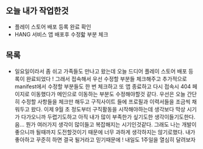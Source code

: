 ## 오늘 내가 작업한것
- 플레이 스토어 배포 등록 완료 확인
- HANG 서비스 앱 배포후 수정핣 부분 체크

## 목록
- 일요일이라서 좀 쉬고 가족들도 만나고 왔는데 오늘 드디어 플레이 스토어 배포 등록이 완료되었다 ! 그래서 접속해서 우선 수정할 부분들 체크해주고 추가적으로 manifest에서 수정할 부분들도 한 번 체크하고 또 앱 종료하고 다시 접속시 404 페이지로 이동했다가 메인으로 이동하는 부분도 수정해야할것 같다. 우선은 오늘 간단히 수정할 사항들을 체크만 해두고 구직사이트 들에 프로필과 이력서들을 조금씩 채워두고 왔다. 이제 9월 초 정도부터 구직활동을 시작해야하는데 생각보다 막상 시기가 다가오니까 두렵기도하고 아직 내가 많이 부족한가 싶기도한 생각이들기도한다. 음... 뭔가 여러가지 생각이 많이들고 복잡해지는 시기인것같다. 그래도 나는 개발이 좋으니까 될때까지 도전할것이기 때문에 너무 과하게 생각하지는 않기로했다. 내가 좋아하고 꾸준히 하면 결국 될거라고 믿기때문에 ! 내일도 1주일을 열심히 달려보자
